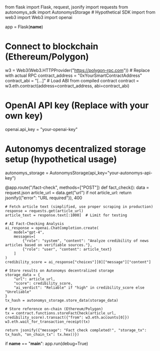 from flask import Flask, request, jsonify
import requests
from autonomys_sdk import AutonomysStorage  # Hypothetical SDK import
from web3 import Web3
import openai

app = Flask(__name__)

# Connect to blockchain (Ethereum/Polygon)
w3 = Web3(Web3.HTTPProvider("https://polygon-rpc.com"))  # Replace with actual RPC
contract_address = "0xYourSmartContractAddress"
contract_abi = "[...]"  # Load ABI from compiled contract
contract = w3.eth.contract(address=contract_address, abi=contract_abi)

# OpenAI API key (Replace with your own key)
openai.api_key = "your-openai-key"

# Autonomys decentralized storage setup (hypothetical usage)
autonomys_storage = AutonomysStorage(api_key="your-autonomys-api-key")

@app.route("/fact-check", methods=["POST"])
def fact_check():
    data = request.json
    article_url = data.get("url")
    if not article_url:
        return jsonify({"error": "URL required"}), 400
    
    # Fetch article text (simplified, use proper scraping in production)
    response = requests.get(article_url)
    article_text = response.text[:1000]  # Limit for testing
    
    # AI Fact-Checking Analysis
    ai_response = openai.ChatCompletion.create(
        model="gpt-4",
        messages=[
            {"role": "system", "content": "Analyze credibility of news articles based on verifiable sources."},
            {"role": "user", "content": article_text}
        ]
    )
    credibility_score = ai_response["choices"][0]["message"]["content"]
    
    # Store results on Autonomys decentralized storage
    storage_data = {
        "url": article_url,
        "score": credibility_score,
        "ai_verdict": "Reliable" if "high" in credibility_score else "Unreliable"
    }
    tx_hash = autonomys_storage.store_data(storage_data)
    
    # Store reference on-chain (Ethereum/Polygon)
    tx = contract.functions.storeFactCheck(article_url, credibility_score).transact({"from": w3.eth.accounts[0]})
    w3.eth.wait_for_transaction_receipt(tx)
    
    return jsonify({"message": "Fact check completed!", "storage_tx": tx_hash, "on_chain_tx": tx.hex()})

if __name__ == "__main__":
    app.run(debug=True)
